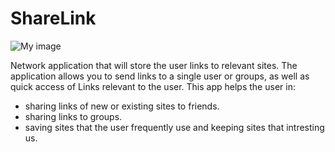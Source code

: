 # ShareLink 

![My image](https://www.dropbox.com/s/80ckpa1uf4kaw0z/logo.png?dl=0)


Network application that will store the user links to relevant sites. The application allows you to send links to a single user or groups, as well as quick access of Links relevant to the user.
This app helps the user in:
- sharing links of new or existing sites to friends.
- sharing links to groups.
- saving sites that the user frequently use and keeping sites that intresting us.

# 
